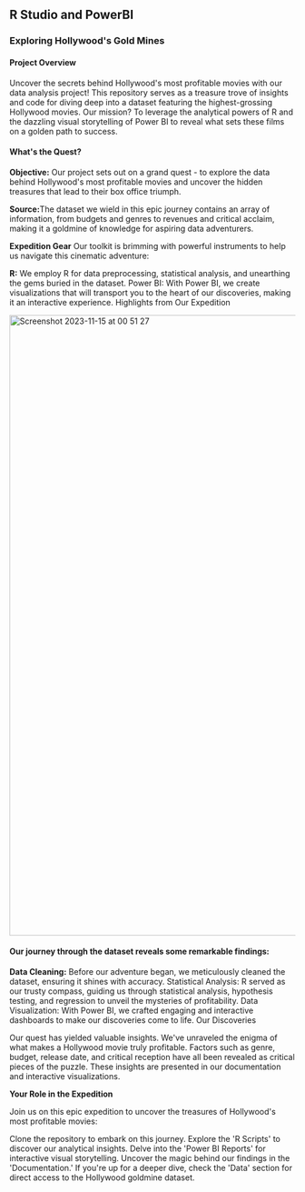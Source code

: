 ## R Studio and PowerBI

### Exploring Hollywood's Gold Mines

#### Project Overview

Uncover the secrets behind Hollywood's most profitable movies with our data analysis project! This repository serves as a treasure trove of insights and code for diving deep into a dataset featuring the highest-grossing Hollywood movies. Our mission? To leverage the analytical powers of R and the dazzling visual storytelling of Power BI to reveal what sets these films on a golden path to success.

#### What's the Quest?

<b>Objective:</b> Our project sets out on a grand quest - to explore the data behind Hollywood's most profitable movies and uncover the hidden treasures that lead to their box office triumph.

<b>Source:</b>The dataset we wield in this epic journey contains an array of information, from budgets and genres to revenues and critical acclaim, making it a goldmine of knowledge for aspiring data adventurers.

<b>Expedition Gear</b>
Our toolkit is brimming with powerful instruments to help us navigate this cinematic adventure:

<b>R:</b> We employ R for data preprocessing, statistical analysis, and unearthing the gems buried in the dataset.
Power BI: With Power BI, we create visualizations that will transport you to the heart of our discoveries, making it an interactive experience.
Highlights from Our Expedition

<img width="1092" alt="Screenshot 2023-11-15 at 00 51 27" src="https://github.com/PaulIsmael/R-Studio-and-Power-Bi-Project/assets/150025834/ed6bb53d-a774-45fa-a039-8a5ad13b0c4c">



#### Our journey through the dataset reveals some remarkable findings:

<b>Data Cleaning:</b> Before our adventure began, we meticulously cleaned the dataset, ensuring it shines with accuracy.
Statistical Analysis: R served as our trusty compass, guiding us through statistical analysis, hypothesis testing, and regression to unveil the mysteries of profitability.
Data Visualization: With Power BI, we crafted engaging and interactive dashboards to make our discoveries come to life.
Our Discoveries

Our quest has yielded valuable insights. We've unraveled the enigma of what makes a Hollywood movie truly profitable. Factors such as genre, budget, release date, and critical reception have all been revealed as critical pieces of the puzzle. These insights are presented in our documentation and interactive visualizations.

<b>Your Role in the Expedition</b>

Join us on this epic expedition to uncover the treasures of Hollywood's most profitable movies:

Clone the repository to embark on this journey.
Explore the 'R Scripts' to discover our analytical insights.
Delve into the 'Power BI Reports' for interactive visual storytelling.
Uncover the magic behind our findings in the 'Documentation.'
If you're up for a deeper dive, check the 'Data' section for direct access to the Hollywood goldmine dataset.

